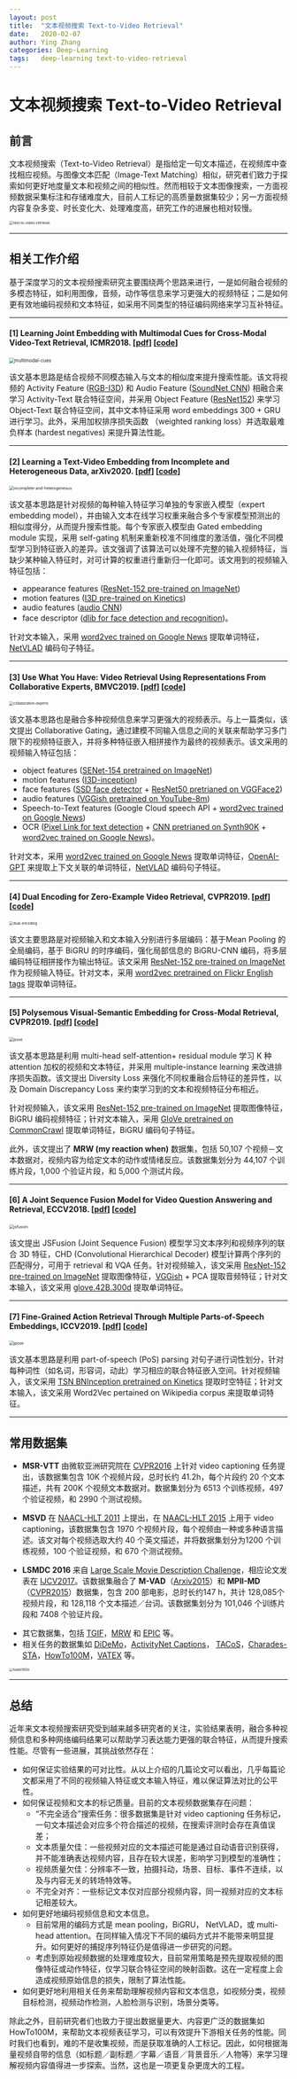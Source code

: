 ```yaml
---
layout: post
title:  "文本视频搜索 Text-to-Video Retrieval"
date:   2020-02-07
author: Ying Zhang
categories: Deep-Learning
tags:	deep-learning text-to-video-retrieval
---
```


# 文本视频搜索 Text-to-Video Retrieval

## 前言
文本视频搜索（Text-to-Video Retrieval）是指给定一句文本描述，在视频库中查找相应视频。与图像文本匹配（Image-Text Matching）相似，研究者们致力于探索如何更好地度量文本和视频之间的相似性。然而相较于文本图像搜索，一方面视频数据采集标注和存储难度大，目前人工标记的高质量数据集较少；另一方面视频内容复杂多变、时长变化大、处理难度高，研究工作的进展也相对较慢。

<img src="/assets/textvideoretrieval/text-to-video-retrieval.png" alt="text-to-video-retrieval" style="zoom:45%;" />

-----

## 相关工作介绍

基于深度学习的文本视频搜索研究主要围绕两个思路来进行，一是如何融合视频的多模态特征，如利用图像，音频，动作等信息来学习更强大的视频特征；二是如何更有效地编码视频和文本特征，如采用不同类型的特征编码网络来学习互补特征。

---------------

#### [1] Learning Joint Embedding with Multimodal Cues for Cross-Modal Video-Text Retrieval, ICMR2018. [[pdf](http://www.cs.cmu.edu/~fmetze/interACT/Publications_files/publications/ICMR2018_Camera_Ready.pdf)] [[code](https://github.com/niluthpol/multimodal_vtt)]

<img src="/assets/textvideoretrieval/multimodal-cues.png" alt="multimodal-cues" style="zoom:60%;" />

该文基本思路是结合视频不同模态输入与文本的相似度来提升搜索性能。该文将视频的 Activity Feature ([RGB-I3D](https://arxiv.org/pdf/1705.07750.pdf)) 和 Audio Feature ([SoundNet CNN](https://papers.nips.cc/paper/6146-soundnet-learning-sound-representations-from-unlabeled-video.pdf)) 相融合来学习 Activity-Text 联合特征空间，并采用 Object Feature ([ResNet152](https://www.cv-foundation.org/openaccess/content_cvpr_2016/papers/He_Deep_Residual_Learning_CVPR_2016_paper.pdf)) 来学习 Object-Text 联合特征空间，其中文本特征采用 word embeddings 300 + GRU 进行学习。此外，采用加权排序损失函数 （weighted ranking loss）并选取最难负样本 (hardest negatives) 来提升算法性能。

--------------

#### [2] Learning a Text-Video Embedding from Incomplete and Heterogeneous Data, arXiv2020. [[pdf](https://hal.archives-ouvertes.fr/hal-01975102/document)] [[code](https://github.com/antoine77340/Mixture-of-Embedding-Experts)]

<img src="/assets/textvideoretrieval/incomplete-and-heterogeneous.png" alt="incomplete-and-heterogeneous" style="zoom: 50%;" />

该文基本思路是针对视频的每种输入特征学习单独的专家嵌入模型（expert embedding model），并由输入文本在线学习权重来融合多个专家模型预测出的相似度得分，从而提升搜索性能。每个专家嵌入模型由 Gated embedding module 实现，采用 self-gating 机制来重新校准不同维度的激活值，强化不同模型学习到特征嵌入的差异。该文强调了该算法可以处理不完整的输入视频特征，当缺少某种输入特征时，对可计算的权重进行重新归一化即可。该文用到的视频输入特征包括： 

- appearance features ([ResNet-152 pre-trained on ImageNet](https://www.cv-foundation.org/openaccess/content_cvpr_2016/papers/He_Deep_Residual_Learning_CVPR_2016_paper.pdf))
- motion features ([I3D pre-trained on Kinetics](https://arxiv.org/pdf/1705.07750.pdf)) 
- audio features ([audio CNN]())
- face descriptor ([dlib for face detection and recognition](http://dlib.net/))。 

针对文本输入，采用 [word2vec trained on Google News](https://arxiv.org/pdf/1301.3781.pdf) 提取单词特征， [NetVLAD](https://www.di.ens.fr/~josef/publications/Arandjelovic17.pdf) 编码句子特征。

-----------

#### [3] Use What You Have: Video Retrieval Using Representations From Collaborative Experts, BMVC2019.  [[pdf](https://bmvc2019.org/wp-content/uploads/papers/0363-paper.pdf)] [[code](https://github.com/albanie/collaborative-experts)]

<img src="/assets/textvideoretrieval/collaborative-experts.png" alt="collaborative-experts" style="zoom: 45%;" />

该文基本思路也是融合多种视频信息来学习更强大的视频表示。与上一篇类似，该文提出 Collaborative Gating，通过建模不同输入信息之间的关联来帮助学习多门限下的视频特征嵌入，并将多种特征嵌入相拼接作为最终的视频表示。该文采用的视频输入特征包括：

- object features ([SENet-154 pretrained on ImageNet](https://arxiv.org/pdf/1709.01507.pdf))
- motion features ([I3D-inception](https://arxiv.org/pdf/1705.07750.pdf))
- face features ([SSD face detector](https://arxiv.org/pdf/1512.02325.pdf) + [ResNet50 pretrianed on VGGFace2](https://www.robots.ox.ac.uk/~vgg/publications/2018/Cao18/cao18.pdf))
- audio features ([VGGish pretrained on YouTube-8m](https://arxiv.org/pdf/1609.09430.pdf))
- Speech-to-Text features (Google Cloud speech API + [word2vec trained on Google News](https://arxiv.org/pdf/1301.3781.pdf))
- OCR ([Pixel Link for text detection](https://www.aaai.org/ocs/index.php/AAAI/AAAI18/paper/viewFile/16469/16260) + [CNN pretrianed on Synth90K](http://openaccess.thecvf.com/content_ECCV_2018/papers/Yang_Liu_Synthetically_Supervised_Feature_ECCV_2018_paper.pdf) + [word2vec trained on Google News](https://arxiv.org/pdf/1301.3781.pdf))。 

针对文本，采用 [word2vec trained on Google News](https://arxiv.org/pdf/1301.3781.pdf) 提取单词特征，[OpenAI-GPT](https://s3-us-west-2.amazonaws.com/openai-assets/research-covers/language-unsupervised/language_understanding_paper.pdf) 来提取上下文关联的单词特征，[NetVLAD](https://www.di.ens.fr/~josef/publications/Arandjelovic17.pdf) 编码句子特征。

-----------------

#### [4] Dual Encoding for Zero-Example Video Retrieval, CVPR2019. [[pdf](http://openaccess.thecvf.com/content_CVPR_2019/papers/Dong_Dual_Encoding_for_Zero-Example_Video_Retrieval_CVPR_2019_paper.pdf)] [[code](https://github.com/danieljf24/dual_encoding)]

<img src="/assets/textvideoretrieval/dual-encoding.png" alt="dual-encoding" style="zoom: 45%;" />

该文主要思路是对视频输入和文本输入分别进行多层编码：基于Mean Pooling 的全局编码，基于 BiGRU 的时序编码，强化局部信息的 BiGRU-CNN 编码，将多层编码特征相拼接作为输出特征。该文采用 [ResNet-152 pre-trained on ImageNet](https://www.cv-foundation.org/openaccess/content_cvpr_2016/papers/He_Deep_Residual_Learning_CVPR_2016_paper.pdf) 作为视频输入特征。针对文本，采用 [word2vec pretrained on Flickr English tags](https://arxiv.org/pdf/1709.01362.pdf) 提取单词特征。

-------------

#### [5] Polysemous Visual-Semantic Embedding for Cross-Modal Retrieval, CVPR2019. [[pdf](https://www.zpascal.net/cvpr2019/Song_Polysemous_Visual-Semantic_Embedding_for_Cross-Modal_Retrieval_CVPR_2019_paper.pdf)] [[code](https://yalesong.github.io/pvse/)]

<img src="/assets/textvideoretrieval/pvse.png" alt="pvse" style="zoom: 50%;" />

该文基本思路是利用 multi-head self-attention+ residual module 学习 K 种 attention 加权的视频和文本特征，并采用 multiple-instance learning 来改进排序损失函数。该文提出 Diversity Loss 来强化不同权重融合后特征的差异性，以及 Domain Discrepancy Loss 来约束学习到的文本和视频特征分布相近。

针对视频输入，该文采用 [ResNet-152 pre-trained on ImageNet](https://www.cv-foundation.org/openaccess/content_cvpr_2016/papers/He_Deep_Residual_Learning_CVPR_2016_paper.pdf) 提取图像特征， BiGRU 编码视频特征；针对文本输入，采用 [GloVe pretrained on CommonCrawl](https://nlp.stanford.edu/pubs/glove.pdf) 提取单词特征，BiGRU 编码句子特征。

此外，该文提出了 **MRW (my reaction when)** 数据集，包括 50,107 个视频－文本数据对，视频内容为给定文本的动作或情绪反应。该数据集划分为 44,107 个训练片段，1,000 个验证片段，和 5,000 个测试片段。

--------

#### [6] A Joint Sequence Fusion Model for Video Question Answering and Retrieval, ECCV2018. [[pdf](http://openaccess.thecvf.com/content_ECCV_2018/papers/Youngjae_Yu_A_Joint_Sequence_ECCV_2018_paper.pdf)] [[code](https://github.com/yj-yu/lsmdc)]

<img src="/assets/textvideoretrieval/jsfusion.png" alt="jsfusion" style="zoom: 50%;" />

该文提出 JSFusion (Joint Sequence Fusion) 模型学习文本序列和视频序列的联合 3D 特征，CHD (Convolutional Hierarchical Decoder) 模型计算两个序列的匹配得分，可用于 retrieval 和 VQA 任务。针对视频输入，该文采用  [ResNet-152 pre-trained on ImageNet](https://www.cv-foundation.org/openaccess/content_cvpr_2016/papers/He_Deep_Residual_Learning_CVPR_2016_paper.pdf) 提取图像特征，[VGGish](https://arxiv.org/pdf/1609.09430.pdf) + PCA 提取音频特征；针对文本输入，该文采用 [glove.42B.300d](https://nlp.stanford.edu/pubs/glove.pdf) 提取单词特征。

----------------

#### [7] Fine-Grained Action Retrieval Through Multiple Parts-of-Speech Embeddings, ICCV2019. [[pdf](http://openaccess.thecvf.com/content_ICCV_2019/papers/Wray_Fine-Grained_Action_Retrieval_Through_Multiple_Parts-of-Speech_Embeddings_ICCV_2019_paper.pdf)] [[code](https://mwray.github.io/FGAR/)]

<img src="/assets/textvideoretrieval/jpose.png" alt="jpose" style="zoom: 50%;" />

该文基本思路是利用 part-of-speech (PoS) parsing 对句子进行词性划分，针对每种词性（如名词，形容词，动此）学习相应的联合特征嵌入空间。针对视频输入，该文采用 [TSN BNInception pretrained on Kinetics](https://wanglimin.github.io/papers/WangXWQLTV_ECCV16.pdf) 提取时空特征；针对文本输入，该文采用 Word2Vec pertained on Wikipedia corpus 来提取单词特征。

-----

## 常用数据集

- **MSR-VTT**  由微软亚洲研究院在 [CVPR2016](https://www.microsoft.com/en-us/research/wp-content/uploads/2016/06/cvpr16.msr-vtt.tmei_-1.pdf) 上针对 video captioning 任务提出，该数据集包含 10K 个视频片段，总时长约 41.2h，每个片段约 20 个文本描述，共有 200K 个视频文本数据对。数据集划分为 6513 个训练视频，497 个验证视频，和 2990 个测试视频。

+ **MSVD** 在 [NAACL-HLT 2011](http://www.cs.utexas.edu/~ml/papers/chen.acl11.pdf) 上提出，在 [NAACL-HLT 2015](http://www.cs.utexas.edu/~ml/papers/chen.acl11.pdf) 上用于 video captioning，该数据集包含 1970 个视频片段，每个视频由一种或多种语言描述。该文对每个视频选取大约 40 个英文描述，并将数据集划分为1200 个训练视频，100 个验证视频，和 670 个测试视频。

+ **LSMDC 2016** 来自 [Large Scale Movie Description Challenge](https://sites.google.com/site/describingmovies/)，相应论文发表在 [IJCV2017](https://link.springer.com/content/pdf/10.1007/s11263-016-0987-1.pdf)。该数据集融合了 **M-VAD**（[Arxiv2015](https://arxiv.org/pdf/1503.01070.pdf)）和 **MPII-MD**（[CVPR2015](https://www.cv-foundation.org/openaccess/content_cvpr_2015/papers/Rohrbach_A_Dataset_for_2015_CVPR_paper.pdf)）数据集，包含 200 部电影，总时长约147 h，共计 128,085个视频片段，和 128,118 个文本描述／台词。该数据集划分为 101,046 个训练片段和  7408 个验证片段。

-  其它数据集，包括 [TGIF](https://arxiv.org/pdf/1604.02748.pdf)，[MRW](https://www.zpascal.net/cvpr2019/Song_Polysemous_Visual-Semantic_Embedding_for_Cross-Modal_Retrieval_CVPR_2019_paper.pdf) 和 [EPIC](https://eccv2018.org/openaccess/content_ECCV_2018/papers/Dima_Damen_Scaling_Egocentric_Vision_ECCV_2018_paper.pdf) 等。
- 相关任务的数据集如 [DiDeMo](https://people.eecs.berkeley.edu/~lisa_anne/didemo.html)，[ActivityNet Captions](https://cs.stanford.edu/people/ranjaykrishna/densevid/)， [TACoS](https://www.aclweb.org/anthology/Q13-1003.pdf)，[Charades-STA](https://github.com/jiyanggao/TALL)，[HowTo100M](https://www.di.ens.fr/willow/research/howto100m/)，[VATEX](https://vatex.org/main/index.html) 等。

<img src="/assets/textvideoretrieval/howto100m.png" alt="howto100m" style="zoom: 40%;" />

--------

## 总结

近年来文本视频搜索研究受到越来越多研究者的关注，实验结果表明，融合多种视频信息和多种网络编码结果可以帮助学习表达能力更强的联合特征，从而提升搜索性能。尽管有一些进展，其挑战依然存在：

- 如何保证实验结果的可对比性。从以上介绍的几篇论文可以看出，几乎每篇论文都采用了不同的视频输入特征或文本输入特征，难以保证算法对比的公平性。
- 如何保证视频和文本的标记质量。目前的文本视频数据集存在问题：
  - “不完全适合”搜索任务：很多数据集是针对 video captioning 任务标记，一句文本描述会对应多个符合描述的视频，在搜索评测时会存在真值误差；
  - 文本质量欠佳：一些视频对应的文本描述可能是通过自动语音识别获得，并不能准确表达视频内容，且存在较大误差，影响学习到模型的准确性；
  - 视频质量欠佳：分辨率不一致，拍摄抖动，场景、目标、事件不连续，以及与内容无关的转场特效等。
  - 不完全对齐：一些标记文本仅对应部分视频内容，同一视频对应的文本标记相差较大。
- 如何更好地编码视频信息和文本信息。
  - 目前常用的编码方式是 mean pooling，BiGRU， NetVLAD，或 multi-head attention。在同样输入情况下不同的编码方式并不能带来明显提升。如何更好的捕捉序列特征仍是值得进一步研究的问题。
  - 考虑到原始视频数据的处理难度较大，目前常用策略是预先提取视频的图像特征或动作特征，仅学习联合特征空间的映射函数。这在一定程度上会造成视频原始信息的损失，限制了算法性能。
- 如何更好地利用相关任务来帮助理解视频内容和文本信息，如视频分类，视频目标检测，视频动作检测，人脸检测与识别，场景分类等。

除此之外，目前研究者们也致力于提出数据量更大、内容更广泛的数据集如 HowTo100M，来帮助文本视频表征学习，可以有效提升下游相关任务的性能。同时我们也看到，难的不是收集视频，而是获取准确的人工标记。因此，如何根据海量视频自带的信息（如标题／副标题／字幕／语音／背景音乐／人物等）来学习理解视频内容值得进一步探索。当然，这也是一项更复杂更庞大的工程。